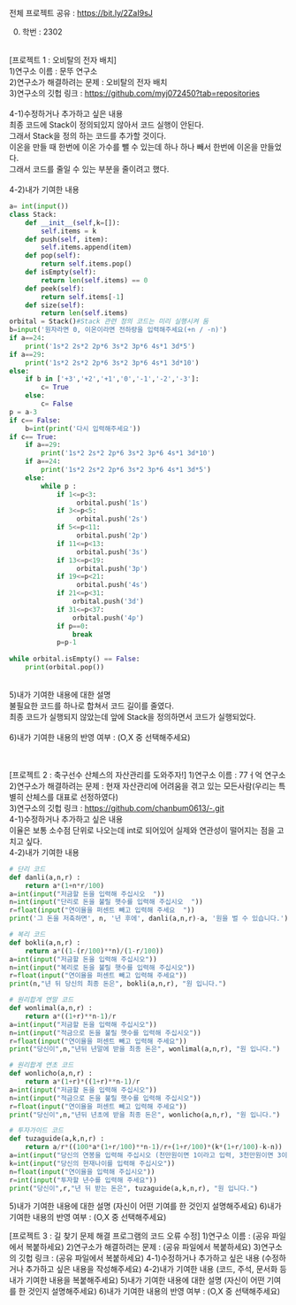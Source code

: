 전체 프로젝트 공유 : https://bit.ly/2ZaI9sJ

0. 학번 : 2302 <br><br>

[프로젝트 1 : 오비탈의 전자 배치] <br>
1)연구소 이름 : 문뚜 연구소 <br>
2)연구소가 해결하려는 문제 : 오비탈의 전자 배치 <br>
3)연구소의 깃헙 링크 : https://github.com/myj072450?tab=repositories <br> <br>
4-1)수정하거나 추가하고 싶은 내용 <br>
최종 코드에 Stack이 정의되있지 않아서 코드 실행이 안된다. <br>
그래서 Stack을 정의 하는 코드를 추가할 것이다. <br>
이온을 만들 때 한번에 이온 가수를 뺄 수 있는데 하나 하나 빼서 한번에 이온을 만들었다. <br>
그래서 코드를 줄일 수 있는 부분을 줄이려고 했다. <br> <br>
4-2)내가 기여한 내용 <br>
```python
a= int(input())
class Stack:
    def __init__(self,k=[]):
        self.items = k
    def push(self, item):
        self.items.append(item)
    def pop(self):
        return self.items.pop()
    def isEmpty(self):
        return len(self.items) == 0
    def peek(self):
        return self.items[-1]
    def size(self):
        return len(self.items)
orbital = Stack()#Stack 관련 정의 코드는 미리 실행시켜 둠
b=input('원자라면 0, 이온이라면 전하량을 입력해주세요(+n / -n)') 
if a==24:
    print('1s*2 2s*2 2p*6 3s*2 3p*6 4s*1 3d*5')
if a==29:
    print('1s*2 2s*2 2p*6 3s*2 3p*6 4s*1 3d*10')
else:
    if b in ['+3','+2','+1','0','-1','-2','-3']:
        c= True
    else:
        c= False
p = a-3
if c== False:
    b=int(print('다시 입력해주세요'))
if c== True:
    if a==29:
        print('1s*2 2s*2 2p*6 3s*2 3p*6 4s*1 3d*10')
    if a==24:
        print('1s*2 2s*2 2p*6 3s*2 3p*6 4s*1 3d*5')
    else:
        while p :
            if 1<=p<3:
                 orbital.push('1s')
            if 3<=p<5:
                 orbital.push('2s')
            if 5<=p<11:
                 orbital.push('2p')
            if 11<=p<13:
                 orbital.push('3s')
            if 13<=p<19:
                 orbital.push('3p')
            if 19<=p<21:
                 orbital.push('4s')
            if 21<=p<31:
                orbital.push('3d')
            if 31<=p<37:
                orbital.push('4p')
            if p==0:
                break
            p=p-1
            
while orbital.isEmpty() == False:
    print(orbital.pop())
``` 
 <br>
5)내가 기여한 내용에 대한 설명 <br>
불필요한 코드를 하나로 합쳐서 코드 길이를 줄였다. <br>
최종 코드가 실행되지 않았는데 앞에 Stack을 정의하면서 코드가 실행되었다. <br> <br>
6)내가 기여한 내용의 반영 여부 : (O,X 중 선택해주세요) <br> <br> <br>


[프로젝트 2 : 축구선수 산체스의 자산관리를 도와주자!]
1)연구소 이름 : 77ㅓ억 연구소 <br>
2)연구소가 해결하려는 문제 : 현재 자산관리에 어려움을 겪고 있는 모든사람(우리는 특별히 산체스를 대표로 선정하였다) <br>
3)연구소의 깃헙 링크 : https://github.com/chanbum0613/-.git <br>
4-1)수정하거나 추가하고 싶은 내용 <br>
이율은 보통 소수점 단위로 나오는데 int로 되어있어 실제와 연관성이 떨어지는 점을 고치고 싶다. <br>
4-2)내가 기여한 내용 <br>
```python
# 단리 코드
def danli(a,n,r) :
    return a*(1+n*r/100)
a=int(input("저금할 돈을 입력해 주십시오  "))
n=int(input("단리로 돈을 불릴 햇수를 입력해 주십시오  "))
r=float(input("연이율을 퍼센트 빼고 입력해 주세요  "))
print('그 돈을 저축하면', n, '년 후에', danli(a,n,r)-a, '원을 벌 수 있습니다.')

# 복리 코드
def bokli(a,n,r) :
    return a*((1-(r/100)**n)/(1-r/100))
a=int(input("저금할 돈을 입력해 주십시오"))
n=int(input("복리로 돈을 불릴 햇수를 입력해 주십시오"))
r=float(input("연이율을 퍼센트 빼고 입력해 주세요"))
print(n,"년 뒤 당신의 최종 돈은", bokli(a,n,r), "원 입니다.")

# 원리합계 연말 코드
def wonlimal(a,n,r) :
    return a*((1+r)**n-1)/r
a=int(input("저금할 돈을 입력해 주십시오"))
n=int(input("적금으로 돈을 불릴 햇수를 입력해 주십시오"))
r=float(input("연이율을 퍼센트 빼고 입력해 주세요"))
print("당신이",n,"년뒤 년말에 받을 최종 돈은", wonlimal(a,n,r), "원 입니다.")

# 원리합계 연초 코드
def wonlicho(a,n,r) :
	return a*(1+r)*((1+r)**n-1)/r
a=int(input("저금할 돈을 입력해 주십시오"))
n=int(input("적금으로 돈을 불릴 햇수를 입력해 주십시오"))
r=float(input("연이율을 퍼센트 빼고 입력해 주세요"))
print("당신이",n,"년뒤 년초에 받을 최종 돈은", wonlicho(a,n,r), "원 입니다.")

# 투자가이드 코드
def tuzaguide(a,k,n,r) :
    return a/r*((100*a*(1+r/100)**n-1)/r+(1+r/100)*(k*(1+r/100)-k-n))
a=int(input("당신의 연봉을 입력해 주십시오 (천만원이면 1이라고 입력, 3천만원이면 3이라고 입력)"))
k=int(input("당신의 현재나이를 입력해 주십시오"))
n=float(input("연이율을 입력해 주십시오"))
r=int(input("투자할 년수를 입력해 주세요"))
print("당신이",r,"년 뒤 받는 돈은", tuzaguide(a,k,n,r), "원 입니다.")
``` 
5)내가 기여한 내용에 대한 설명
(자신이 어떤 기여를 한 것인지 설명해주세요)
6)내가 기여한 내용의 반영 여부 : (O,X 중 선택해주세요)

[프로젝트 3 : 길 찾기 문제 해결 프로그램의 코드 오류 수정]
1)연구소 이름 : (공유 파일에서 복붙하세요)
2)연구소가 해결하려는 문제 : (공유 파일에서 복붙하세요)
3)연구소의 깃헙 링크 : (공유 파일에서 복붙하세요)
4-1)수정하거나 추가하고 싶은 내용
(수정하거나 추가하고 싶은 내용을 작성해주세요)
4-2)내가 기여한 내용
(코드, 주석, 문서화 등 내가 기여한 내용을 복붙해주세요)
5)내가 기여한 내용에 대한 설명
(자신이 어떤 기여를 한 것인지 설명해주세요)
6)내가 기여한 내용의 반영 여부 : (O,X 중 선택해주세요)
